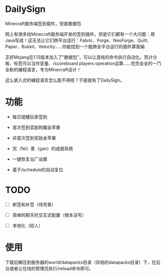 # DailySign

Minecraft服务端签到插件，但是数据包

网上有很多给Minecraft服务端开发的签到插件，但是它们都有一个大问题：用Java写成！这无法让它们跨平台运行：Fabric、Forge、NeoForge、Quilt、Paper、Bukkit、Velocity......你能找到一个能跨全平台运行的插件算我输

正好Mojang在1.13版本加入了“数据包”，可以让游戏的命令执行自动化。而计分板、标签可以当作变量、/scoreboard players operation运算......完完全全的一门全新的编程语言，专为Minecraft设计！

这么嵌入式的编程语言怎么能不用呢？于是就有了DailySign。

# 功能

- 每日提醒玩家签到

- 首次签到奖励附魔金苹果

- 非首次签到奖励金苹果

- 完（fei）善（gan）的成就系统

- 一键恢复出厂设置

- 基于/schedule的自动复位

# TODO

- [ ] 断签和补签（待完善）

- [ ] 简单的聊天栏交互式配置（根本没写）

- [ ] 本地化（招人）

# 使用

下载后解压到服务器的world/datapacks目录（存档的datapacks目录）下，在后台或者让在线的管理员执行/reload命令即可。
